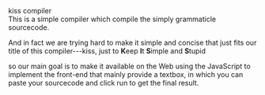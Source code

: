 <div><head>kiss compiler</head></div>
This is a simple compiler which compile the simply grammaticle sourcecode.

<p>And in fact we are trying hard to make it simple and concise that just fits our title of this compiler---kiss, just to <strong>K</strong>eep <strong>I</strong>t <strong>S</strong>imple and <strong>S</strong>tupid</p>

<p>so our main goal is to make it available on the Web using the JavaScript to implement the front-end that mainly provide a textbox, in which you can paste your sourcecode and click run to get the final result.</p>
